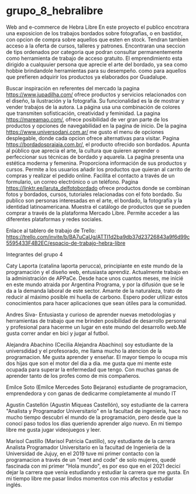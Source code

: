 # grupo_8_hebralibre
Web and e-commerce de Hebra Libre
En este proyecto el publico encotrara una exposicion de los trabajos bordados sobre fotografias, o en bastidor, con opcion de compra sobre aquellos que esten en stock. Tendran tambien acceso a la oferta de cursos, talleres y patrones. Encontraran una seccion de tips ordenados por categoria que podran consultar permanentemente como herramienta de trabajo de acceso gratuito. El emprendimiento esta dirigido a cualquuier persona que aprecie el arte del bordado, ya sea como hobbie brindandole herramientas para su desempeño. como para aquellos que prefieren adquirir los productos ya elaborados por Guadalupe.

Buscar inspiración en referentes del mercado
la pagina https://www.jupadilha.com/ ofrece productos y servicios relacionados con el diseño, la ilustración y la fotografía. Su funcionalidad  es la de mostrar y vender trabajos de la autora. La página usa una combinación de colores que transmiten sofisticación, creatividad y feminidad.
La pagina https://mareamao.com/, ofrece posibilidad de ver gran parte de los productos y opciones de navegabilidad en la pagina de inicio.
De la pagina https://www.universodani.com.ar/ me gusto el menu de opciones desplegable, donde cada opcion ofrece alternativas para visitar.
Pagina https://bordadospraiaia.com.br/, el producto ofrecido son bordados. Apunta al público que aprecia el arte, la cultura que quieren aprender o perfeccionar sus técnicas de bordado y aquarela. La pagina presenta una estética moderna y femenina. Proporciona información de sus productos y cursos. Permite a los usuarios añadir los productos que quieran al carrito de compras y realizar el pedido online. Facilita el contacto a través de un formulario, un correo electrónico o un teléfono.
Pagina https://linktr.ee/laruta_delfotobordado ofrece productos donde se combinan fotos y bordados, cursos, tutoriales relacionadas con el foto bordado. Su publico son personas interesadas en el arte, el bordado, la fotografía y la identidad latinoamericana. Muestra el catálogo de productos que se pueden comprar a través de la plataforma Mercado Libre. Permite acceder a las diferentes plataformas y redes sociales.

Enlace al tablero de trabajo de Trello: https://trello.com/invite/b/BA7uCaUg/ATTI1d2ba9db37d23726843a9f6d99c5595433F4B2EC/espacio-de-trabajo-hebra-libre

Integrantes del grupo 4

Caty Laporta (catalina laporta perucca), principiante en este mundo de la programación y el diseño web, entusiasta aprendiz. Actualmente trabajo en la administración de APPaCe. Desde hace unos cuantos meses, me inicié en este mundo atraida por Argentina Programa, y por la difusión que se le da a la demanda laboral de este sector. Amante de la naturaleza, trato de reducir al máximo posible mi huella de carbono. Espero poder utilizar estos conocimientos para hacer aplicaciones que sean útiles para la comunidad.

Andres Siva- Entusiasta y curioso de aprender nuevas metodologias y herramientas de trabajo que me brinden posibilidad de desarrollo personal y profesional para hacerme un lugar en este mundo del desarrollo web.Me gusta correr andar en bici y jugar al futbol.

Alejandra Abachino (Cecilia Alejandra Abachino) soy estudiante de la universdidad y el profesorado, me llama mucho la atencion de la programacion. Me gusta aprender y enseñar. El mayor tiempo lo ocupa mis dos hijas que son el motor del dia a dia. me gusta que mi mente este ocupada para superar la enfermedad que tengo. Con muchas ganas de aprender tanto de los profes como de mis compañeros.

Emilce Soto (Emilce Mercedes Soto Bejarano) estudiante de programacion, emprendedora y con ganas de dedicarme completamente al mundo IT

Agustin Castellón (Agustin Miqueas Castellón), soy estudiante de la carrera "Analista y Programador Universitario" en la facultad de ingeniería, hace no mucho tiempo descubri el mundo de la programación, pero desde que la conocí paso todos los días queriendo aprender algo nuevo. En mi tiempo libre me gusta jugar videojuegos y leer. 

Marisol Castillo (Marisol Patricia Castillo), soy estudiante de la carrera Analista Programador Universitario en la facultad de Ingeniería de la Universidad de Jujuy, en el 2019 tuve mi primer contacto con la programacion a través de un "meet and code" de solo mujeres, quedé fascinada con mi primer "Hola mundo", es por eso que en el 2021 decicí dejar la carrera que venía estudiando y estudiar la carrera que me gusta. En mi tiempo libre me pasar lindos momentos con mis afectos y estudiar inglés.